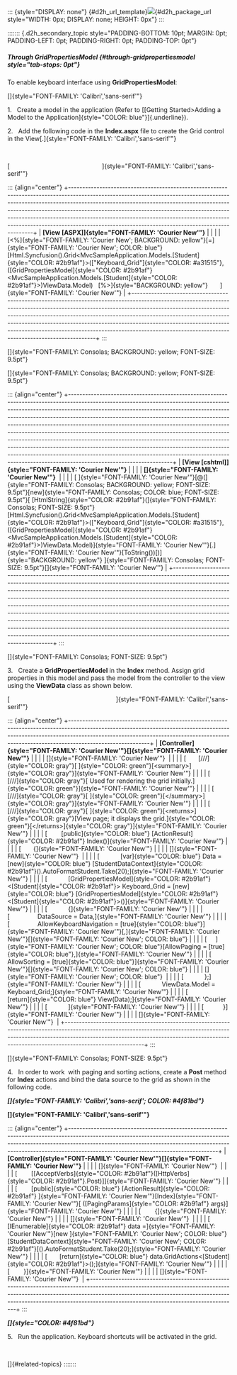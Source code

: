 ::: {style="DISPLAY: none"}
[](ms-xhelp:///?Id=d2h_url_template){#d2h_url_template}![](!package_url!){#d2h_package_url style="WIDTH: 0px; DISPLAY: none; HEIGHT: 0px"}
:::

::::::: {.d2h_secondary_topic style="PADDING-BOTTOM: 10pt; MARGIN: 0pt; PADDING-LEFT: 0pt; PADDING-RIGHT: 0pt; PADDING-TOP: 0pt"}
##### Through GridPropertiesModel {#through-gridpropertiesmodel style="tab-stops: 0pt"}

To enable keyboard interface using **GridPropertiesModel**:

[]{style="FONT-FAMILY: 'Calibri','sans-serif'"} 

1.   Create a model in the application (Refer to [[Getting Started\>Adding a Model to the Application]{style="COLOR: blue"}]{.underline}).

2.   Add the following code in the **Index.aspx** file to create the Grid control in the View[.]{style="FONT-FAMILY: 'Calibri','sans-serif'"}

 

[                                                     ]{style="FONT-FAMILY: 'Calibri','sans-serif'"}

::: {align="center"}
+-----------------------------------------------------------------------------------------------------------------------------------------------------------------------------------------------------------------------------------------------------------------------------------------------------------------------------------------------------------------------------------------------------------------------------------------------------------------------+
| **[View \[ASPX\]]{style="FONT-FAMILY: 'Courier New'"}**                                                                                                                                                                                                                                                                                                                                                                                                               |
|                                                                                                                                                                                                                                                                                                                                                                                                                                                                       |
| [\<%]{style="FONT-FAMILY: 'Courier New'; BACKGROUND: yellow"}[=]{style="FONT-FAMILY: 'Courier New'; COLOR: blue"}[Html.Syncfusion().Grid\<MvcSampleApplication.Models.[Student]{style="COLOR: #2b91af"}\>([\"Keyboard_Grid\"]{style="COLOR: #a31515"},([GridPropertiesModel]{style="COLOR: #2b91af"}\<MvcSampleApplication.Models.[Student]{style="COLOR: #2b91af"}\>)ViewData.Model)   [%\>]{style="BACKGROUND: yellow"}       ]{style="FONT-FAMILY: 'Courier New'"} |
+-----------------------------------------------------------------------------------------------------------------------------------------------------------------------------------------------------------------------------------------------------------------------------------------------------------------------------------------------------------------------------------------------------------------------------------------------------------------------+
:::

[]{style="FONT-FAMILY: Consolas; BACKGROUND: yellow; FONT-SIZE: 9.5pt"} 

[]{style="FONT-FAMILY: Consolas; BACKGROUND: yellow; FONT-SIZE: 9.5pt"} 

::: {align="center"}
+------------------------------------------------------------------------------------------------------------------------------------------------------------------------------------------------------------------------------------------------------------------------------------------------------------------------------------------------------------------------------------------------------------------------------------------------------------------------------------------------------------------------------------------------------------------------------------------------------------------------------------------------------------------------------------------------------------------------------------------------------------------+
| **[View \[cshtml\]]{style="FONT-FAMILY: 'Courier New'"}**                                                                                                                                                                                                                                                                                                                                                                                                                                                                                                                                                                                                                                                                                                        |
|                                                                                                                                                                                                                                                                                                                                                                                                                                                                                                                                                                                                                                                                                                                                                                  |
| **[]{style="FONT-FAMILY: 'Courier New'"}**                                                                                                                                                                                                                                                                                                                                                                                                                                                                                                                                                                                                                                                                                                                       |
|                                                                                                                                                                                                                                                                                                                                                                                                                                                                                                                                                                                                                                                                                                                                                                  |
| [ ]{style="FONT-FAMILY: 'Courier New'"}[@(]{style="FONT-FAMILY: Consolas; BACKGROUND: yellow; FONT-SIZE: 9.5pt"}[new]{style="FONT-FAMILY: Consolas; COLOR: blue; FONT-SIZE: 9.5pt"}[ [HtmlString]{style="COLOR: #2b91af"}(]{style="FONT-FAMILY: Consolas; FONT-SIZE: 9.5pt"}[Html.Syncfusion().Grid\<MvcSampleApplication.Models.[Student]{style="COLOR: #2b91af"}\>([\"Keyboard_Grid\"]{style="COLOR: #a31515"},([GridPropertiesModel]{style="COLOR: #2b91af"}\<MvcSampleApplication.Models.[Student]{style="COLOR: #2b91af"}\>)ViewData.Model)]{style="FONT-FAMILY: 'Courier New'"}[.]{style="FONT-FAMILY: 'Courier New'"}[ToString())[)]{style="BACKGROUND: yellow"} ]{style="FONT-FAMILY: Consolas; FONT-SIZE: 9.5pt"}[]{style="FONT-FAMILY: 'Courier New'"} |
+------------------------------------------------------------------------------------------------------------------------------------------------------------------------------------------------------------------------------------------------------------------------------------------------------------------------------------------------------------------------------------------------------------------------------------------------------------------------------------------------------------------------------------------------------------------------------------------------------------------------------------------------------------------------------------------------------------------------------------------------------------------+
:::

[]{style="FONT-FAMILY: Consolas; FONT-SIZE: 9.5pt"} 

3.   Create a **GridPropertiesModel** in the **Index** method. Assign grid properties in this model and pass the model from the controller to the view using the **ViewData** class as shown below.

[                                                             ]{style="FONT-FAMILY: 'Calibri','sans-serif'"}

::: {align="center"}
+----------------------------------------------------------------------------------------------------------------------------------------------------------------------------------------------------------------------------------------------------------------------+
| **[Controller]{style="FONT-FAMILY: 'Courier New'"}[]{style="FONT-FAMILY: 'Courier New'"}**                                                                                                                                                                           |
|                                                                                                                                                                                                                                                                      |
| []{style="FONT-FAMILY: 'Courier New'"}                                                                                                                                                                                                                               |
|                                                                                                                                                                                                                                                                      |
| [       [///]{style="COLOR: gray"}[ ]{style="COLOR: green"}[\<summary\>]{style="COLOR: gray"}]{style="FONT-FAMILY: 'Courier New'"}                                                                                                                                   |
|                                                                                                                                                                                                                                                                      |
| [        [///]{style="COLOR: gray"}[ Used for rendering the grid initially.]{style="COLOR: green"}]{style="FONT-FAMILY: 'Courier New'"}                                                                                                                              |
|                                                                                                                                                                                                                                                                      |
| [        [///]{style="COLOR: gray"}[ ]{style="COLOR: green"}[\</summary\>]{style="COLOR: gray"}]{style="FONT-FAMILY: 'Courier New'"}                                                                                                                                 |
|                                                                                                                                                                                                                                                                      |
| [        [///]{style="COLOR: gray"}[ ]{style="COLOR: green"}[\<returns\>]{style="COLOR: gray"}[View page; it displays the grid.]{style="COLOR: green"}[\</returns\>]{style="COLOR: gray"}]{style="FONT-FAMILY: 'Courier New'"}                                       |
|                                                                                                                                                                                                                                                                      |
| [        [public]{style="COLOR: blue"} [ActionResult]{style="COLOR: #2b91af"} Index()]{style="FONT-FAMILY: 'Courier New'"}                                                                                                                                           |
|                                                                                                                                                                                                                                                                      |
| [       {]{style="FONT-FAMILY: 'Courier New'"}                                                                                                                                                                                                                       |
|                                                                                                                                                                                                                                                                      |
| []{style="FONT-FAMILY: 'Courier New'"}                                                                                                                                                                                                                               |
|                                                                                                                                                                                                                                                                      |
| [            [var]{style="COLOR: blue"} Data = [new]{style="COLOR: blue"} [StudentDataContext]{style="COLOR: #2b91af"}().AutoFormatStudent.Take(20);]{style="FONT-FAMILY: 'Courier New'"}                                                                            |
|                                                                                                                                                                                                                                                                      |
| [            [GridPropertiesModel]{style="COLOR: #2b91af"}\<[Student]{style="COLOR: #2b91af"}\> Keyboard_Grid = [new]{style="COLOR: blue"} [GridPropertiesModel]{style="COLOR: #2b91af"}\<[Student]{style="COLOR: #2b91af"}\>()]{style="FONT-FAMILY: 'Courier New'"} |
|                                                                                                                                                                                                                                                                      |
| [            {]{style="FONT-FAMILY: 'Courier New'"}                                                                                                                                                                                                                  |
|                                                                                                                                                                                                                                                                      |
| [                DataSource = Data,]{style="FONT-FAMILY: 'Courier New'"}                                                                                                                                                                                             |
|                                                                                                                                                                                                                                                                      |
| [                AllowKeyboardNavigation = [true]{style="COLOR: blue"}]{style="FONT-FAMILY: 'Courier New'"}[,]{style="FONT-FAMILY: 'Courier New'"}[]{style="FONT-FAMILY: 'Courier New'; COLOR: blue"}                                                                |
|                                                                                                                                                                                                                                                                      |
| [     ]{style="FONT-FAMILY: 'Courier New'; COLOR: blue"}[AllowPaging = [true]{style="COLOR: blue"},]{style="FONT-FAMILY: 'Courier New'"}                                                                                                                             |
|                                                                                                                                                                                                                                                                      |
| [      AllowSorting = [true]{style="COLOR: blue"}]{style="FONT-FAMILY: 'Courier New'"}[]{style="FONT-FAMILY: 'Courier New'; COLOR: blue"}                                                                                                                            |
|                                                                                                                                                                                                                                                                      |
| []{style="FONT-FAMILY: 'Courier New'; COLOR: blue"}                                                                                                                                                                                                                  |
|                                                                                                                                                                                                                                                                      |
| [            };]{style="FONT-FAMILY: 'Courier New'"}                                                                                                                                                                                                                 |
|                                                                                                                                                                                                                                                                      |
| [            ViewData.Model = Keyboard_Grid;]{style="FONT-FAMILY: 'Courier New'"}                                                                                                                                                                                    |
|                                                                                                                                                                                                                                                                      |
| [            [return]{style="COLOR: blue"} View(Data);]{style="FONT-FAMILY: 'Courier New'"}                                                                                                                                                                          |
|                                                                                                                                                                                                                                                                      |
| [            ]{style="FONT-FAMILY: 'Courier New'"}                                                                                                                                                                                                                   |
|                                                                                                                                                                                                                                                                      |
| [           }]{style="FONT-FAMILY: 'Courier New'"}                                                                                                                                                                                                                   |
|                                                                                                                                                                                                                                                                      |
| []{style="FONT-FAMILY: 'Courier New'"}                                                                                                                                                                                                                               |
+----------------------------------------------------------------------------------------------------------------------------------------------------------------------------------------------------------------------------------------------------------------------+
:::

[]{style="FONT-FAMILY: Consolas; FONT-SIZE: 9.5pt"} 

4.   In order to work  with paging and sorting actions, create a **Post** method for **Index** actions and bind the data source to the grid as shown in the following code.

***[]{style="FONT-FAMILY: 'Calibri','sans-serif'; COLOR: #4f81bd"}*** 

**[]{style="FONT-FAMILY: 'Calibri','sans-serif'"}** 

::: {align="center"}
+----------------------------------------------------------------------------------------------------------------------------------------------------------------------------------------------------------------------------------------------------------------------------------------------+
| **[Controller]{style="FONT-FAMILY: 'Courier New'"}[]{style="FONT-FAMILY: 'Courier New'"}**                                                                                                                                                                                                   |
|                                                                                                                                                                                                                                                                                              |
| []{style="FONT-FAMILY: 'Courier New'"}                                                                                                                                                                                                                                                       |
|                                                                                                                                                                                                                                                                                              |
| [        \[[AcceptVerbs]{style="COLOR: #2b91af"}([HttpVerbs]{style="COLOR: #2b91af"}.Post)\]]{style="FONT-FAMILY: 'Courier New'"}                                                                                                                                                            |
|                                                                                                                                                                                                                                                                                              |
| [        [public]{style="COLOR: blue"} [ActionResult]{style="COLOR: #2b91af"} ]{style="FONT-FAMILY: 'Courier New'"}[Index]{style="FONT-FAMILY: 'Courier New'"}[ ([PagingParams]{style="COLOR: #2b91af"} args)]{style="FONT-FAMILY: 'Courier New'"}                                           |
|                                                                                                                                                                                                                                                                                              |
| [        {]{style="FONT-FAMILY: 'Courier New'"}                                                                                                                                                                                                                                              |
|                                                                                                                                                                                                                                                                                              |
| []{style="FONT-FAMILY: 'Courier New'"}                                                                                                                                                                                                                                                       |
|                                                                                                                                                                                                                                                                                              |
| [       [IEnumerable]{style="COLOR: #2b91af"} data =]{style="FONT-FAMILY: 'Courier New'"}[new ]{style="FONT-FAMILY: 'Courier New'; COLOR: blue"}[StudentDataContext]{style="FONT-FAMILY: 'Courier New'; COLOR: #2b91af"}[().AutoFormatStudent.Take(20);]{style="FONT-FAMILY: 'Courier New'"} |
|                                                                                                                                                                                                                                                                                              |
| [       [return]{style="COLOR: blue"} data.GridActions\<[Student]{style="COLOR: #2b91af"}\>();]{style="FONT-FAMILY: 'Courier New'"}                                                                                                                                                          |
|                                                                                                                                                                                                                                                                                              |
| [        }]{style="FONT-FAMILY: 'Courier New'"}                                                                                                                                                                                                                                              |
|                                                                                                                                                                                                                                                                                              |
| []{style="FONT-FAMILY: 'Courier New'"}                                                                                                                                                                                                                                                       |
+----------------------------------------------------------------------------------------------------------------------------------------------------------------------------------------------------------------------------------------------------------------------------------------------+
:::

***[]{style="COLOR: #4f81bd"}*** 

5.   Run the application. Keyboard shortcuts will be activated in the grid.

 

[]{#related-topics}
:::::::
